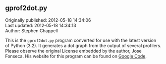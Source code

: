 ## gprof2dot.py  
Originally published: 2012-05-18 14:34:06  
Last updated: 2012-05-18 14:34:13  
Author: Stephen Chappell  
  
This is the `gprof2dot.py` program converted for use with the latest version of Python (3.2). It generates a dot graph from the output of several profilers. Please observe the original License embedded by the author, Jose Fonseca. His website for this program can be found on [Google Code](http://code.google.com/p/jrfonseca/wiki/Gprof2Dot).